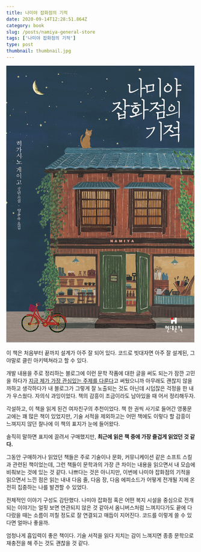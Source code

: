 ```yaml
---
title: 나미야 잡화점의 기적
date: 2020-09-14T12:28:51.864Z
category: book
slug: /posts/namiya-general-store
tags: ['나미야 잡화점의 기적']
type: post
thumbnail: thumbnail.jpg
---
```


![나미야 잡화점의 기적](thumbnail.jpg)

이 책은 처음부터 끝까지 설계가 아주 잘 되어 있다. 코드로 빗대자면 아주 잘 설계된, 그야말로 클린 아키텍쳐라고 할 수 있다.

<!-- end -->

개발 내용을 주로 정리하는 블로그에 이런 문학 작품에 대한 글을 써도 되는가 잠깐 고민을 하다가
[지금 제가 가장 관심있는 주제를 다룬다](https://github.com/iamchanii/blog)고 써뒀으니까
아무래도 괜찮지 않을까하고 생각하다가 내 블로그가 그렇게 잘 노출되는 것도 아닌데
시덥잖은 걱정을 한 내가 우스웠다. 자의식 과잉이었다. 책의 감흥이 조금이라도 남아있을 때 어서 정리해두자.

각설하고, 이 책을 읽게 된건 여자친구의 추천이었다. 책 한 권씩 사기로 들어간 영풍문고에는
꽤 많은 책이 있었지만, 기술 서적을 제외하고는 어떤 책에도 이렇다 할 감흥이 느껴지지 않던 찰나에
이 책의 표지가 눈에 들어왔다.

솔직히 말하면 표지에 끌려서 구매했지만, **최근에 읽은 책 중에 가장 즐겁게 읽었던 것 같다.**

그동안 구매하거나 읽었던 책들은 주로 기술이나 문화, 커뮤니케이션 같은 소프트 스킬과 관련된 책이었는데,
그런 책들이 문학과의 가장 큰 차이는 내용을 읽으면서 내 모습에 비춰보는 것에 있는 것 같다.
나쁘다는 것은 아니지만, 이번에 나미야 잡화점의 기적을 읽으면서 느낀 점은 읽는 내내 다음 줄, 다음 장, 다음 에피소드가 어떻게 전개될 지에 온전히 집중하는 나를 발견할 수 있었다.

전체적인 이야기 구성도 감탄했다. 나미야 잡화점 혹은 어떤 복지 시설을 중심으로 전개되는 이야기는 얼핏 보면 연관되지 않은 것 같아서 옴니버스처럼 느껴지다가도 끝에 다다랐을 때는 소름이 끼칠 정도로 잘 연결되고 매듭이 지어진다. 코드를 이렇게 쓸 수 있다면 얼마나 좋을까.

엄청나게 흡입력이 좋은 책이다. 기술 서적을 읽다 지치는 감이 느껴지면 종종 문학으로 재충전을 해 주는 것도 괜찮을 것 같다.